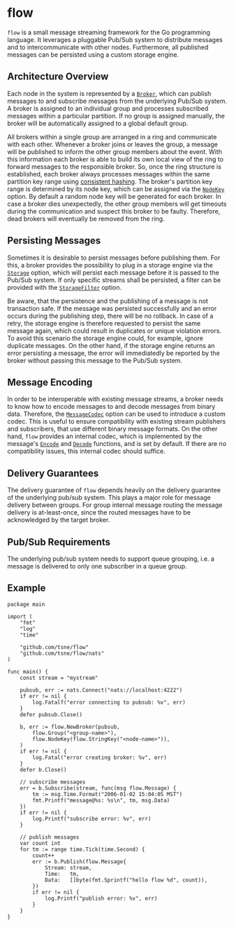 # flow
`flow` is a small message streaming framework for the Go programming language. It leverages a pluggable Pub/Sub system to distribute messages and to intercommunicate with other nodes. Furthermore, all published messages can be persisted using a custom storage engine.

## Architecture Overview
Each node in the system is represented by a [`Broker`](https://godoc.org/github.com/tsne/flow#Broker), which can publish messages to and subscribe messages from the underlying Pub/Sub system. A broker is assigned to an individual group and processes subscribed messages within a particular partition. If no group is assigned manually, the broker will be automatically assigned to a global default group.

All brokers within a single group are arranged in a ring and communicate with each other. Whenever a broker joins or leaves the group, a message will be published to inform the other group members about the event. With this information each broker is able to build its own local view of the ring to forward messages to the responsible broker. So, once the ring structure is established, each broker always processes messages within the same partition key range using [consistent hashing](https://en.wikipedia.org/wiki/Consistent_hashing). The broker's partition key range is determined by its node key, which can be assigned via the [`NodeKey`](https://godoc.org/github.com/tsne/flow#NodeKey) option. By default a random node key will be generated for each broker. In case a broker dies unexpectedly, the other group members will get timeouts during the communication and suspect this broker to be faulty. Therefore, dead brokers will eventually be removed from the ring.

## Persisting Messages
Sometimes it is desirable to persist messages before publishing them. For this, a broker provides the possibility to plug in a storage engine via the [`Storage`](https://godoc.org/github.com/tsne/flow#Storage) option, which will persist each message before it is passed to the Pub/Sub system. If only specific streams shall be persisted, a filter can be provided with the [`StorageFilter`](https://godoc.org/github.com/tsne/flow#StorageFilter) option.

Be aware, that the persistence and the publishing of a message is not transaction safe. If the message was persisted successfully and an error occurs during the publishing step, there will be no rollback. In case of a retry, the storage engine is therefore requested to persist the same message again, which could result in duplicates or unique violation errors. To avoid this scenario the storage engine could, for example, ignore duplicate messages. On the other hand, if the storage engine returns an error persisting a message, the error will immediatedly be reported by the broker without passing this message to the Pub/Sub system.

## Message Encoding
In order to be interoperable with existing message streams, a broker needs to know how to encode messages to and decode messages from binary data. Therefore, the [`MessageCodec`](https://godoc.org/github.com/tsne/flow#MessageCodec) option can be used to introduce a custom codec. This is useful to ensure compatibility with existing stream publishers and subscribers, that use different binary message formats. On the other hand, `flow` provides an internal codec, which is implemented by the message's [`Encode`](https://godoc.org/github.com/tsne/flow#Message.Encode) and [`Decode`](https://godoc.org/github.com/tsne/flow#Message.Decode) functions, and is set by default. If there are no compatibility issues, this internal codec should suffice.

## Delivery Guarantees
The delivery guarantee of `flow` depends heavily on the delivery guarantee of the underlying pub/sub system. This plays a major role for message delivery between groups. For group internal message routing the message delivery is at-least-once, since the routed messages have to be acknowledged by the target broker.

## Pub/Sub Requirements
The underlying pub/sub system needs to support queue grouping, i.e. a message is delivered to only one subscriber in a queue group.

## Example
```golang
package main

import (
	"fmt"
	"log"
	"time"

	"github.com/tsne/flow"
	"github.com/tsne/flow/nats"
)

func main() {
	const stream = "mystream"

	pubsub, err := nats.Connect("nats://localhost:4222")
	if err != nil {
		log.Fatalf("error connecting to pubsub: %v", err)
	}
	defer pubsub.Close()

	b, err := flow.NewBroker(pubsub,
		flow.Group("<group-name>"),
		flow.NodeKey(flow.StringKey("<node-name>")),
	)
	if err != nil {
		log.Fatal("error creating broker: %v", err)
	}
	defer b.Close()

	// subscribe messages
	err = b.Subscribe(stream, func(msg flow.Message) {
		tm := msg.Time.Format("2006-01-02 15:04:05 MST")
		fmt.Printf("message@%s: %s\n", tm, msg.Data)
	})
	if err != nil {
		log.Printf("subscribe error: %v", err)
	}

	// publish messages
	var count int
	for tm := range time.Tick(time.Second) {
		count++
		err := b.Publish(flow.Message{
			Stream: stream,
			Time:   tm,
			Data:   []byte(fmt.Sprintf("hello flow %d", count)),
		})
		if err != nil {
			log.Printf("publish error: %v", err)
		}
	}
}
```
